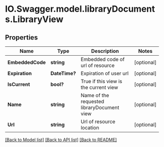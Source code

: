 # IO.Swagger.model.libraryDocuments.LibraryView
## Properties

Name | Type | Description | Notes
------------ | ------------- | ------------- | -------------
**EmbeddedCode** | **string** | Embedded code of url of resource  | [optional] 
**Expiration** | **DateTime?** | Expiration of user url  | [optional] 
**IsCurrent** | **bool?** | True if this view is the current view | [optional] 
**Name** | **string** | Name of the requested libraryDocument view | [optional] 
**Url** | **string** | Url of resource location | [optional] 

[[Back to Model list]](../README.md#documentation-for-models) [[Back to API list]](../README.md#documentation-for-api-endpoints) [[Back to README]](../README.md)

